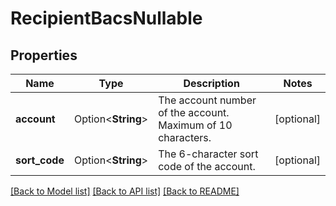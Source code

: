 # RecipientBacsNullable

## Properties

Name | Type | Description | Notes
------------ | ------------- | ------------- | -------------
**account** | Option<**String**> | The account number of the account. Maximum of 10 characters. | [optional]
**sort_code** | Option<**String**> | The 6-character sort code of the account. | [optional]

[[Back to Model list]](../README.md#documentation-for-models) [[Back to API list]](../README.md#documentation-for-api-endpoints) [[Back to README]](../README.md)


